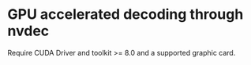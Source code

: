 # GPU accelerated decoding through nvdec

Require CUDA Driver and toolkit >= 8.0 and a supported graphic card.

